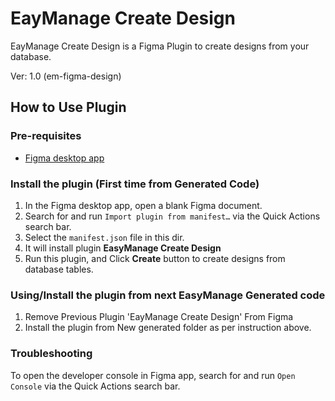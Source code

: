 # EayManage Create Design

EayManage Create Design is a Figma Plugin to create designs from your database.

Ver: 1.0 (em-figma-design)

## How to Use Plugin

### Pre-requisites

- [Figma desktop app](https://figma.com/downloads/)

### Install the plugin (First time from Generated Code)

1. In the Figma desktop app, open a blank Figma document.
2. Search for and run `Import plugin from manifest…` via the Quick Actions search bar.
3. Select the `manifest.json` file in this dir.
4. It will install plugin **EasyManage Create Design**
5. Run this plugin, and Click **Create** button to create designs from database tables.

### Using/Install the plugin from next EasyManage Generated code

1. Remove Previous Plugin 'EayManage Create Design' From Figma
2. Install the plugin from New generated folder as per instruction above.

### Troubleshooting

To open the developer console in Figma app, search for and run `Open Console` via the Quick Actions search bar.
